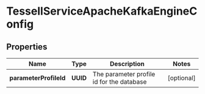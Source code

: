 

# TessellServiceApacheKafkaEngineConfig


## Properties

Name | Type | Description | Notes
------------ | ------------- | ------------- | -------------
**parameterProfileId** | **UUID** | The parameter profile id for the database |  [optional]



